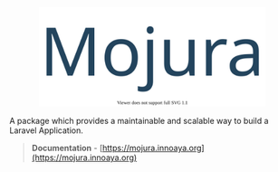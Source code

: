 <p align="center"><a href="https://mojura.innoaya.org" target="_blank"><img src="images/mojura-logo.svg" width="400"></a></p>
A package which provides a maintainable and scalable way to build a Laravel Application.  

> **Documentation** - [https://mojura.innoaya.org](https://mojura.innoaya.org)
